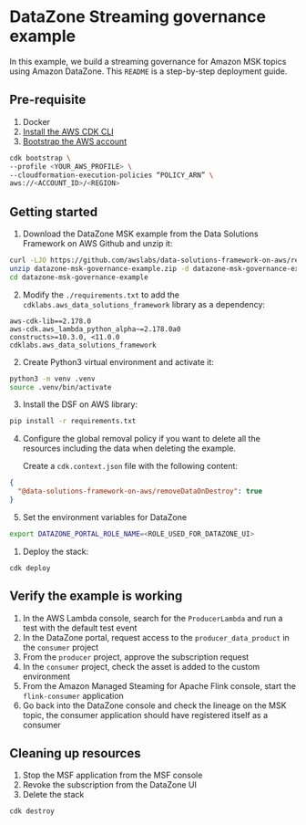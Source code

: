 # DataZone Streaming governance example 

In this example, we build a streaming governance for Amazon MSK topics using Amazon DataZone. This `README` is a step-by-step deployment guide.

## Pre-requisite

1. Docker
2. [Install the AWS CDK CLI](https://docs.aws.amazon.com/cdk/v2/guide/getting_started.html#getting_started_install)
3. [Bootstrap the AWS account](https://docs.aws.amazon.com/cdk/v2/guide/bootstrapping.html)

```bash
cdk bootstrap \
--profile <YOUR_AWS_PROFILE> \
--cloudformation-execution-policies “POLICY_ARN” \
aws://<ACCOUNT_ID>/<REGION>
```

## Getting started

1. Download the DataZone MSK example from the Data Solutions Framework on AWS Github and unzip it:

```bash
curl -LJO https://github.com/awslabs/data-solutions-framework-on-aws/releases/latest/download/datazone-msk-governance-example.zip
unzip datazone-msk-governance-example.zip -d datazone-msk-governance-example
cd datazone-msk-governance-example
```

2. Modify the `./requirements.txt` to add the `cdklabs.aws_data_solutions_framework` library as a dependency:

```
aws-cdk-lib==2.178.0
aws-cdk.aws_lambda_python_alpha~=2.178.0a0
constructs>=10.3.0, <11.0.0
cdklabs.aws_data_solutions_framework
```

2. Create Python3 virtual environment and activate it:

```bash
python3 -m venv .venv 
source .venv/bin/activate 
```

3. Install the DSF on AWS library:

```bash
pip install -r requirements.txt 
```

4. Configure the global removal policy if you want to delete all the resources including the data when deleting the example.


   Create a `cdk.context.json` file with the following content:

```json
{
  "@data-solutions-framework-on-aws/removeDataOnDestroy": true
}
```
   
5. Set the environment variables for DataZone

```bash
export DATAZONE_PORTAL_ROLE_NAME=<ROLE_USED_FOR_DATAZONE_UI> 
```

1. Deploy the stack:

```
cdk deploy
```

## Verify the example is working

1. In the AWS Lambda console, search for the `ProducerLambda` and run a test with the default test event
2. In the DataZone portal, request access to the `producer_data_product` in the `consumer` project
2. From the `producer` project, approve the subscription request
3. In the `consumer` project, check the asset is added to the custom environment
4. From the Amazon Managed Steaming for Apache Flink console, start the `flink-consumer` application
5. Go back into the DataZone console and check the lineage on the MSK topic, the consumer application should have registered itself as a consumer

## Cleaning up resources 

1. Stop the MSF application from the MSF console
2. Revoke the subscription from the DataZone UI
3. Delete the stack
   
```
cdk destroy
```